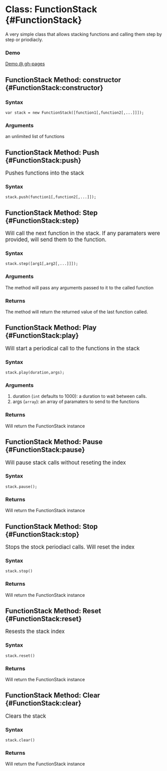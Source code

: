 Class: FunctionStack {#FunctionStack}
==========================================

A very simple class that allows stacking functions and calling them step by step or priodiacly.

### Demo
[Demo @ gh-pages](http://arieh.github.com/FunctionStack/)


FunctionStack Method: constructor {#FunctionStack:constructor}
---------------------------------------------------------------
### Syntax

	var stack = new FunctionStack([function1[,function2[,...]]]);

### Arguments

an unlimited list of functions

FunctionStack Method: Push {#FunctionStack:push}
-------------------------------------------------
<big>Pushes functions into the stack</big>

### Syntax
	stack.push(function1[,function2[,...]]);

FunctionStack Method: Step {#FunctionStack:step}
------------------------------------------------
<big>Will call the next function in the stack. If any paramaters were provided, will send them to the function.</big>

### Syntax
	stack.step([arg1[,arg2[,...]]]);

### Arguments

The method will pass any arguments passed to it to the called function

### Returns

The method will return the returned value of the last function called.

FunctionStack Method: Play {#FunctionStack:play}
-------------------------------------------------
<big>Will start a periodical call to the functions in the stack</big>

### Syntax
	stack.play(duration,args);

### Arguments
1. duration (`int` defaults to 1000): a duration to wait between calls.
2. args (`array`): an array of paramaters to send to the functions

### Returns 
Will return the FunctionStack instance

FunctionStack Method: Pause {#FunctionStack:pause}
---------------------------------------------------
<big>Will pause stack calls without reseting the index</big>

### Syntax
	stack.pause();

### Returns 
Will return the FunctionStack instance	

FunctionStack Method: Stop {#FunctionStack:stop}
--------------------------------------------------
<big>Stops the stock periodiacl calls. Will reset the index</big>

### Syntax
	stack.stop()

### Returns 
Will return the FunctionStack instance	

FunctionStack Method: Reset {#FunctionStack:reset}
----------------------------------------------------
<big>Resests the stack index</big>

### Syntax
	stack.reset()

### Returns 
Will return the FunctionStack instance

FunctionStack Method: Clear {#FunctionStack:clear}
---------------------------------------------------
<big>Clears the stack</big>

### Syntax
	stack.clear()

### Returns 
Will return the FunctionStack instance